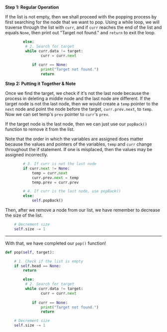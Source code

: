 <!--title={Deleting Elements by Value - Explain}--> 

<!--badges={Algorithms:5,Python:4}-->

<!--concepts={Deleting from a Linked List}-->

**Step 1: Regular Operation**

If the list is not empty, then we shall proceed with the popping process by first searching for the node that we want to pop. Using a while loop, we will traverse through the list with `curr`, and if `curr` reaches the end of the list and equals `None`, then print out "Target not found." and `return` to exit the loop.

```python
		else:
         # 2. Search for target
      	 while curr.data != target:
        		curr = curr.next
            
            if curr == None:
            	print("Target not found.")
                return
```

**Step 2: Putting it Together & Note**

Once we find the target, we check if it's not the last node because the process in deleting a middle node and the last node are different. If the target node is not the last node, then we would create a `temp` pointer to the `next` node and point the node before the target, `curr.prev.next`, to `temp`. Now we can set temp's `prev` pointer to `curr`'s `prev`.

If the target node is the last node, then we can just use our `popBack()` function to remove it from the list.

Note that the order in which the variables are assigned does matter because the values and pointers of the variables, `temp` and `curr` change throughout the if statement. If one is misplaced, then the values may be assigned incorrectly.

```python
        # 3. If curr is not the last node
        if curr.next != None:
          	temp = curr.next
          	curr.prev.next = temp
          	temp.prev = curr.prev

        # 4. If curr is the last node, use popBack()
        else:
            self.popBack()
```

Then, after we remove a node from our list, we have remember to decrease the size of the list.

```python
    # Decrement size
    self.size -= 1
```

---

With that, we have completed our `pop()` function!

```python
def pop(self, target):

	# 1. Check if the list is empty
	if self.head == None:
  		return

		else:
         # 2. Search for target
      	 while curr.data != target:
        		curr = curr.next
            
            if curr == None:
            	print("Target not found.")
                return

    # Decrement size
    self.size -= 1
```
